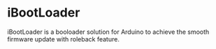 # iBootLoader
iBootLoader is a booloader solution for Arduino to achieve the smooth firmware update with roleback feature.
